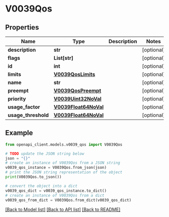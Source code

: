 # V0039Qos


## Properties

Name | Type | Description | Notes
------------ | ------------- | ------------- | -------------
**description** | **str** |  | [optional] 
**flags** | **List[str]** |  | [optional] 
**id** | **int** |  | [optional] 
**limits** | [**V0039QosLimits**](V0039QosLimits.md) |  | [optional] 
**name** | **str** |  | [optional] 
**preempt** | [**V0039QosPreempt**](V0039QosPreempt.md) |  | [optional] 
**priority** | [**V0039Uint32NoVal**](V0039Uint32NoVal.md) |  | [optional] 
**usage_factor** | [**V0039Float64NoVal**](V0039Float64NoVal.md) |  | [optional] 
**usage_threshold** | [**V0039Float64NoVal**](V0039Float64NoVal.md) |  | [optional] 

## Example

```python
from openapi_client.models.v0039_qos import V0039Qos

# TODO update the JSON string below
json = "{}"
# create an instance of V0039Qos from a JSON string
v0039_qos_instance = V0039Qos.from_json(json)
# print the JSON string representation of the object
print(V0039Qos.to_json())

# convert the object into a dict
v0039_qos_dict = v0039_qos_instance.to_dict()
# create an instance of V0039Qos from a dict
v0039_qos_from_dict = V0039Qos.from_dict(v0039_qos_dict)
```
[[Back to Model list]](../README.md#documentation-for-models) [[Back to API list]](../README.md#documentation-for-api-endpoints) [[Back to README]](../README.md)


